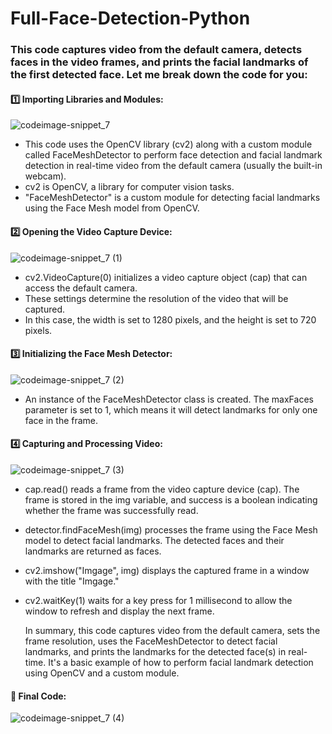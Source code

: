 # Full-Face-Detection-Python
### This code captures video from the default camera, detects faces in the video frames, and prints the facial landmarks of the first detected face. Let me break down the code for you:

#### 1️⃣ Importing Libraries and Modules:
![codeimage-snippet_7](https://github.com/kaniz-codes/Full-Face-Detection-Python/assets/138873297/ee0eb3b8-1678-44c8-947e-ff741539799c)

- This code uses the OpenCV library (cv2) along with a custom module called FaceMeshDetector to perform face detection and facial landmark detection in real-time video from the default camera (usually the built-in webcam).
- cv2 is OpenCV, a library for computer vision tasks.
- "FaceMeshDetector" is a custom module for detecting facial landmarks using the Face Mesh model from OpenCV.

 #### 2️⃣ Opening the Video Capture Device:
![codeimage-snippet_7 (1)](https://github.com/kaniz-codes/Full-Face-Detection-Python/assets/138873297/4331b861-5035-4267-a428-09abf1faf85e)

- cv2.VideoCapture(0) initializes a video capture object (cap) that can access the default camera.
- These settings determine the resolution of the video that will be captured.
- In this case, the width is set to 1280 pixels, and the height is set to 720 pixels.

 #### 3️⃣ Initializing the Face Mesh Detector:
 ![codeimage-snippet_7 (2)](https://github.com/kaniz-codes/Full-Face-Detection-Python/assets/138873297/38757898-2004-4910-9b28-e1e33ef93c3b)

- An instance of the FaceMeshDetector class is created. The maxFaces parameter is set to 1, which means it will detect landmarks for only one face in the frame.

 #### 4️⃣ Capturing and Processing Video:
 ![codeimage-snippet_7 (3)](https://github.com/kaniz-codes/Full-Face-Detection-Python/assets/138873297/9798f8b7-08f8-4e25-8f30-92358527e6bf)

- cap.read() reads a frame from the video capture device (cap). The frame is stored in the img variable, and success is a boolean indicating whether the frame was successfully read.
- detector.findFaceMesh(img) processes the frame using the Face Mesh model to detect facial landmarks. The detected faces and their landmarks are returned as faces.
- cv2.imshow("Imgage", img) displays the captured frame in a window with the title "Imgage."
- cv2.waitKey(1) waits for a key press for 1 millisecond to allow the window to refresh and display the next frame.

  In summary, this code captures video from the default camera, sets the frame resolution, uses the FaceMeshDetector to detect facial landmarks, and prints the landmarks for the detected face(s) in real-time. It's a basic example of how to perform facial landmark detection using OpenCV and a custom module.

 #### 🐍 Final Code:
![codeimage-snippet_7 (4)](https://github.com/kaniz-codes/Full-Face-Detection-Python/assets/138873297/69748cab-a635-4025-86dd-95076b5cd659)


